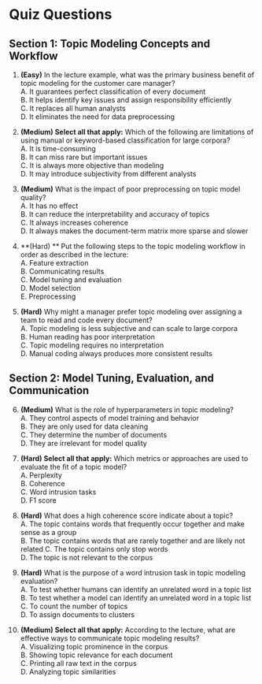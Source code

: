 # Quiz Questions

## Section 1: Topic Modeling Concepts and Workflow

1. **(Easy)** In the lecture example, what was the primary business benefit of topic modeling for the customer care manager?  
A. It guarantees perfect classification of every document  
B. It helps identify key issues and assign responsibility efficiently  
C. It replaces all human analysts  
D. It eliminates the need for data preprocessing  

2. **(Medium) Select all that apply:** Which of the following are limitations of using manual or keyword-based classification for large corpora?  
A. It is time-consuming  
B. It can miss rare but important issues  
C. It is always more objective than modeling  
D. It may introduce subjectivity from different analysts  

3. **(Medium)** What is the impact of poor preprocessing on topic model quality?  
A. It has no effect  
B. It can reduce the interpretability and accuracy of topics  
C. It always increases coherence  
D. It always makes the document-term matrix more sparse and slower  

4. **(Hard) ** Put the following steps to the topic modeling workflow in order as described in the lecture:  
A. Feature extraction  
B. Communicating results  
C. Model tuning and evaluation  
D. Model selection  
E. Preprocessing  

5. **(Hard)** Why might a manager prefer topic modeling over assigning a team to read and code every document?  
A. Topic modeling is less subjective and can scale to large corpora  
B. Human reading has poor interpretation  
C. Topic modeling requires no interpretation  
D. Manual coding always produces more consistent results  

## Section 2: Model Tuning, Evaluation, and Communication

6. **(Medium)** What is the role of hyperparameters in topic modeling?  
A. They control aspects of model training and behavior  
B. They are only used for data cleaning  
C. They determine the number of documents  
D. They are irrelevant for model quality  

7. **(Hard) Select all that apply:** Which metrics or approaches are used to evaluate the fit of a topic model?  
A. Perplexity  
B. Coherence  
C. Word intrusion tasks  
D. F1 score  

8. **(Hard)** What does a high coherence score indicate about a topic?  
A. The topic contains words that frequently occur together and make sense as a group  
B. The topic contains words that are rarely together and are likely not related
C. The topic contains only stop words  
D. The topic is not relevant to the corpus  

9. **(Hard)** What is the purpose of a word intrusion task in topic modeling evaluation?  
A. To test whether humans can identify an unrelated word in a topic list  
B. To test whether a model can identify an unrelated word in a topic list  
C. To count the number of topics  
D. To assign documents to clusters  

10. **(Medium) Select all that apply:** According to the lecture, what are effective ways to communicate topic modeling results?  
A. Visualizing topic prominence in the corpus  
B. Showing topic relevance for each document  
C. Printing all raw text in the corpus  
D. Analyzing topic similarities  

